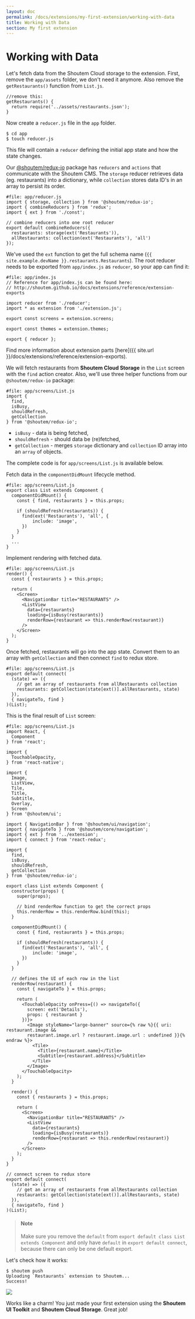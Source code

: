 ```yaml
---
layout: doc
permalink: /docs/extensions/my-first-extension/working-with-data
title: Working with Data
section: My first extension
---
```


# Working with Data

Let's fetch data from the Shoutem Cloud storage to the extension. First, remove the `app/assets` folder, we don't need it anymore. Also remove the `getRestaurants()` function from `List.js`.

```JavaScript{2-4}
//remove this:
getRestaurants() {
  return require('../assets/restaurants.json');
}
```

Now create a `reducer.js` file in the `app` folder.

```ShellSession
$ cd app
$ touch reducer.js
```

This file will contain a `reducer` defining the initial app state and how the state changes.

Our [@shoutem/redux-io](https://github.com/shoutem/redux-io) package has `reducers` and `actions` that communicate with the Shoutem CMS. The `storage` reducer retrieves data (eg. restaurants) into a dictionary, while `collection` stores data ID's in an array to persist its order.

```javascript{1-9}
#file: app/reducer.js
import { storage, collection } from '@shoutem/redux-io';
import { combineReducers } from 'redux';
import { ext } from './const';

// combine reducers into one root reducer
export default combineReducers({
  restaurants: storage(ext('Restaurants')),
  allRestaurants: collection(ext('Restaurants'), 'all')
});
```

We've used the `ext` function to get the full schema name (`{{ site.example.devName }}.restaurants.Restaurants`). The root reducer needs to be exported from `app/index.js` as `reducer`, so your app can find it:

```javascript{4,11}
#file: app/index.js
// Reference for app/index.js can be found here:
// http://shoutem.github.io/docs/extensions/reference/extension-exports

import reducer from './reducer';
import * as extension from './extension.js';

export const screens = extension.screens;

export const themes = extension.themes;

export { reducer };
```

Find more information about extension parts [here]({{ site.url }}/docs/extensions/reference/extension-exports).

We will fetch restaurants from **Shoutem Cloud Storage** in the `List` screen with the `find` action creator. Also, we'll use three helper functions from our `@shoutem/redux-io` package:

```javascript{1-6}
#file: app/screens/List.js
import {
  find,
  isBusy,
  shouldRefresh,
  getCollection
} from '@shoutem/redux-io';
```

 - `isBusy` - data is being fetched,
 - `shouldRefresh` - should data be (re)fetched,
 - `getCollection` - merges `storage` dictionary and `collection` ID array into an `array` of objects.

The complete code is for `app/screens/List.js` is available below.

Fetch data in the `componentDidMount` lifecycle method.

```javascript{2-10}
#file: app/screens/List.js
export class List extends Component {
  componentDidMount() {
    const { find, restaurants } = this.props;

    if (shouldRefresh(restaurants)) {
      find(ext('Restaurants'), 'all', {
          include: 'image',
      })
    }
  }
  ...
}
```

Implement rendering with fetched data.

```JSX{2,8-9}
#file: app/screens/List.js
render() {
  const { restaurants } = this.props;

  return (
    <Screen>
      <NavigationBar title="RESTAURANTS" />
      <ListView
        data={restaurants}
        loading={isBusy(restaurants)}
        renderRow={restaurant => this.renderRow(restaurant)}
      />
    </Screen>
  );
}
```

Once fetched, restaurants will go into the app state. Convert them to an array with `getCollection` and then connect `find` to redux store.

```javascript{2-6}
#file: app/screens/List.js
export default connect(
  (state) => ({
    // get an array of restaurants from allRestaurants collection
    restaurants: getCollection(state[ext()].allRestaurants, state)
  }),
  { navigateTo, find }
)(List);
```

This is the final result of `List` screen:

```JSX
#file: app/screens/List.js
import React, {
  Component
} from 'react';

import {
  TouchableOpacity,
} from 'react-native';

import {
  Image,
  ListView,
  Tile,
  Title,
  Subtitle,
  Overlay,
  Screen
} from '@shoutem/ui';

import { NavigationBar } from '@shoutem/ui/navigation';
import { navigateTo } from '@shoutem/core/navigation';
import { ext } from '../extension';
import { connect } from 'react-redux';

import {
  find,
  isBusy,
  shouldRefresh,
  getCollection
} from '@shoutem/redux-io';

export class List extends Component {
  constructor(props) {
    super(props);

    // bind renderRow function to get the correct props
    this.renderRow = this.renderRow.bind(this);
  }

  componentDidMount() {
    const { find, restaurants } = this.props;

    if (shouldRefresh(restaurants)) {
      find(ext('Restaurants'), 'all', {
          include: 'image',
      })
    }
  }

  // defines the UI of each row in the list
  renderRow(restaurant) {
    const { navigateTo } = this.props;

    return (
      <TouchableOpacity onPress={() => navigateTo({
        screen: ext('Details'),
        props: { restaurant }
      })}>
        <Image styleName="large-banner" source={% raw %}{{ uri: restaurant.image &&
        restaurant.image.url ? restaurant.image.url : undefined }}{% endraw %}>
          <Tile>
            <Title>{restaurant.name}</Title>
            <Subtitle>{restaurant.address}</Subtitle>
          </Tile>
        </Image>
      </TouchableOpacity>
    );
  }

  render() {
    const { restaurants } = this.props;

    return (
      <Screen>
        <NavigationBar title="RESTAURANTS" />
        <ListView
          data={restaurants}
          loading={isBusy(restaurants)}
          renderRow={restaurant => this.renderRow(restaurant)}
        />
      </Screen>
    );
  }
}

// connect screen to redux store
export default connect(
  (state) => ({
    // get an array of restaurants from allRestaurants collection
    restaurants: getCollection(state[ext()].allRestaurants, state)
  }),
  { navigateTo, find }
)(List);
```

>#### Note
>Make sure you remove the `default` from `export default class List extends Component` and only have `default` in `export default connect`, because there can only be one default export.

Let's check how it works:

```ShellSession
$ shoutem push
Uploading `Restaurants` extension to Shoutem...
Success!
```

<p class="image">
<img src='{{ site.url }}/img/my-first-extension/working-with-data.png'/>
</p>

Works like a charm! You just made your first extension using the **Shoutem UI Toolkit** and **Shoutem Cloud Storage**. Great job!
